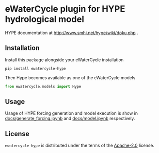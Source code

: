# eWaterCycle plugin for HYPE hydrological model

HYPE documentation at http://www.smhi.net/hype/wiki/doku.php .

## Installation
Install this package alongside your eWaterCycle installation

```console
pip install ewatercycle-hype
```

Then Hype becomes available as one of the eWaterCycle models

```python
from ewatercycle.models import Hype
```

## Usage

Usage of HYPE forcing generation and model execution is show in 
[docs/generate_forcing.ipynb](https://github.com/eWaterCycle/ewatercycle-hype/tree/main/docs/generate_forcing.ipynb) and [docs/model.ipynb](https://github.com/eWaterCycle/ewatercycle-hype/tree/main/docs/model.ipynb) respectively.

## License

`ewatercycle-hype` is distributed under the terms of the [Apache-2.0](https://spdx.org/licenses/Apache-2.0.html) license.
